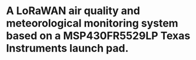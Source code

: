 # A LoRaWAN air quality and meteorological monitoring system based on a MSP430FR5529LP Texas Instruments launch pad.
